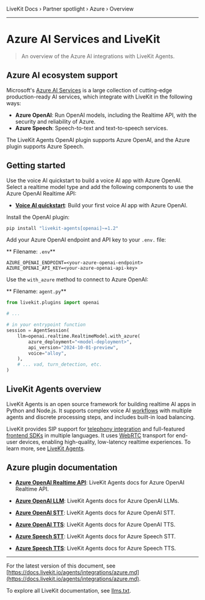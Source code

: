 LiveKit Docs › Partner spotlight › Azure › Overview

---

# Azure AI Services and LiveKit

> An overview of the Azure AI integrations with LiveKit Agents.

## Azure AI ecosystem support

Microsoft's [Azure AI Services](https://azure.microsoft.com/en-us/products/ai-services) is a large collection of cutting-edge production-ready AI services, which integrate with LiveKit in the following ways:

- **Azure OpenAI**: Run OpenAI models, including the Realtime API, with the security and reliability of Azure.
- **Azure Speech**: Speech-to-text and text-to-speech services.

The LiveKit Agents OpenAI plugin supports Azure OpenAI, and the Azure plugin supports Azure Speech.

## Getting started

Use the voice AI quickstart to build a voice AI app with Azure OpenAI. Select a realtime model type and add the following components to use the Azure OpenAI Realtime API:

- **[Voice AI quickstart](https://docs.livekit.io/agents/start/voice-ai.md)**: Build your first voice AI app with Azure OpenAI.

Install the OpenAI plugin:

```bash
pip install "livekit-agents[openai]~=1.2"

```

Add your Azure OpenAI endpoint and API key to your `.env.` file:

** Filename: `.env`**

```shell
AZURE_OPENAI_ENDPOINT=<your-azure-openai-endpoint>
AZURE_OPENAI_API_KEY=<your-azure-openai-api-key>

```

Use the `with_azure` method to connect to Azure OpenAI:

** Filename: `agent.py`**

```python
from livekit.plugins import openai

# ...

# in your entrypoint function
session = AgentSession(
    llm=openai.realtime.RealtimeModel.with_azure(
        azure_deployment="<model-deployment>",
        api_version="2024-10-01-preview",
        voice="alloy",
    ),
    # ... vad, turn_detection, etc.
)

```

## LiveKit Agents overview

LiveKit Agents is an open source framework for building realtime AI apps in Python and Node.js. It supports complex voice AI [workflows](https://docs.livekit.io/agents/build/workflows.md) with multiple agents and discrete processing steps, and includes built-in load balancing.

LiveKit provides SIP support for [telephony integration](https://docs.livekit.io/agents/start/telephony.md) and full-featured [frontend SDKs](https://docs.livekit.io/agents/start/frontend.md) in multiple languages. It uses [WebRTC](https://docs.livekit.io/home/get-started/intro-to-livekit.md#what-is-webrtc) transport for end-user devices, enabling high-quality, low-latency realtime experiences. To learn more, see [LiveKit Agents](https://docs.livekit.io/agents.md).

## Azure plugin documentation

- **[Azure OpenAI Realtime API](https://docs.livekit.io/agents/integrations/realtime/azure-openai.md)**: LiveKit Agents docs for Azure OpenAI Realtime API.

- **[Azure OpenAI LLM](https://docs.livekit.io/agents/integrations/llm/azure-openai.md)**: LiveKit Agents docs for Azure OpenAI LLMs.

- **[Azure OpenAI STT](https://docs.livekit.io/agents/integrations/stt/azure-openai.md)**: LiveKit Agents docs for Azure OpenAI STT.

- **[Azure OpenAI TTS](https://docs.livekit.io/agents/integrations/tts/azure-openai.md)**: LiveKit Agents docs for Azure OpenAI TTS.

- **[Azure Speech STT](https://docs.livekit.io/agents/integrations/stt/azure.md)**: LiveKit Agents docs for Azure Speech STT.

- **[Azure Speech TTS](https://docs.livekit.io/agents/integrations/tts/azure.md)**: LiveKit Agents docs for Azure Speech TTS.

---


For the latest version of this document, see [https://docs.livekit.io/agents/integrations/azure.md](https://docs.livekit.io/agents/integrations/azure.md).

To explore all LiveKit documentation, see [llms.txt](https://docs.livekit.io/llms.txt).